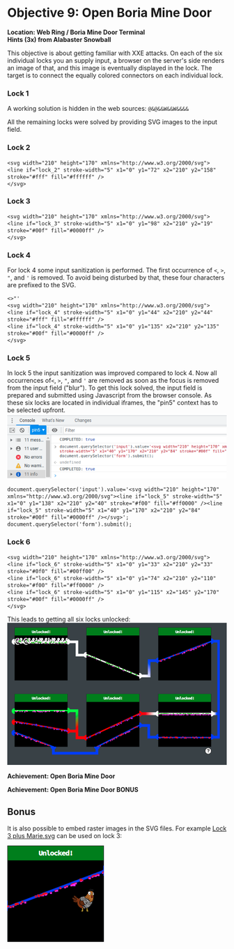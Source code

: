 
# Objective 9: Open Boria Mine Door
**Location: Web Ring / Boria Mine Door Terminal**  
**Hints (3x) from Alabaster Snowball**

This objective is about getting familiar with XXE attacks.
On each of the six individual locks you an supply input, a browser on the server's side renders an image of that, and this image is eventually displayed in the lock.
The target is to connect the equally colored connectors on each 
individual lock.

### Lock 1
A working solution is hidden in the web sources: ```@&@&&W&&W&&&&```

All the remaining locks were solved by providing SVG images to the input field.

### Lock 2
```
<svg width="210" height="170" xmlns="http://www.w3.org/2000/svg">
<line if="lock_2" stroke-width="5" x1="0" y1="72" x2="210" y2="158" stroke="#fff" fill="#ffffff" />
</svg>
```
### Lock 3
```
<svg width="210" height="170" xmlns="http://www.w3.org/2000/svg">
<line if="lock_3" stroke-width="5" x1="0" y1="98" x2="210" y2="19" stroke="#00f" fill="#0000ff" />
</svg>
```
### Lock 4
For lock 4 some input sanitization is performed. The first occurrence of `<`, `>`, `"`, and `'` is removed. To avoid being disturbed by that, these four characters are prefixed to the SVG.
```
<>"'
<svg width="210" height="170" xmlns="http://www.w3.org/2000/svg">
<line if="lock_4" stroke-width="5" x1="0" y1="44" x2="210" y2="44" stroke="#fff" fill="#ffffff" />
<line if="lock_4" stroke-width="5" x1="0" y1="135" x2="210" y2="135" stroke="#00f" fill="#0000ff" />
</svg>
```

### Lock 5
In lock 5 the input sanitization was improved compared to lock 4. Now all occurrences of`<`, `>`, `"`, and `'` are removed as soon as the focus is removed from the input field ("blur").
To get this lock solved, the input field is prepared and submitted using Javascript from the browser console. As these six locks are located in individual iframes, the "pin5" context has to be selected upfront.
![selecting the right context](https://github.com/joergschwarzwaelder/hhc2022/blob/main/Objective-9/BoriaMineDoor-console.png)
```
document.querySelector('input').value='<svg width="210" height="170" xmlns="http://www.w3.org/2000/svg"><line if="lock_5" stroke-width="5" x1="0" y1="138" x2="210" y2="40" stroke="#f00" fill="#ff0000" /><line if="lock_5" stroke-width="5" x1="40" y1="170" x2="210" y2="84" stroke="#00f" fill="#0000ff" /></svg>';
document.querySelector('form').submit();
```


### Lock 6
```
<svg width="210" height="170" xmlns="http://www.w3.org/2000/svg">
<line if="lock_6" stroke-width="5" x1="0" y1="33" x2="210" y2="33" stroke="#0f0" fill="#00ff00" />
<line if="lock_6" stroke-width="5" x1="0" y1="74" x2="210" y2="110" stroke="#f00" fill="#ff0000" />
<line if="lock_6" stroke-width="5" x1="0" y1="115" x2="145" y2="170" stroke="#00f" fill="#0000ff" />
</svg>
```

This leads to getting all six locks unlocked:
![All six Boria locks unlocked](https://github.com/joergschwarzwaelder/hhc2022/blob/main/Objective-9/BoriaMineDoor.png)

**Achievement: Open Boria Mine Door**

**Achievement: Open Boria Mine Door BONUS**

## Bonus
It is also possible to embed raster images in the SVG files.
For example [Lock 3 plus Marie.svg](https://github.com/joergschwarzwaelder/hhc2022/blob/main/Objective-9/Lock%203%20plus%20Marie.svg) can be used on lock 3:

![Marie unlocking lock 3](https://github.com/joergschwarzwaelder/hhc2022/blob/main/Objective-9/Lock%203%20plus%20Marie.png)

